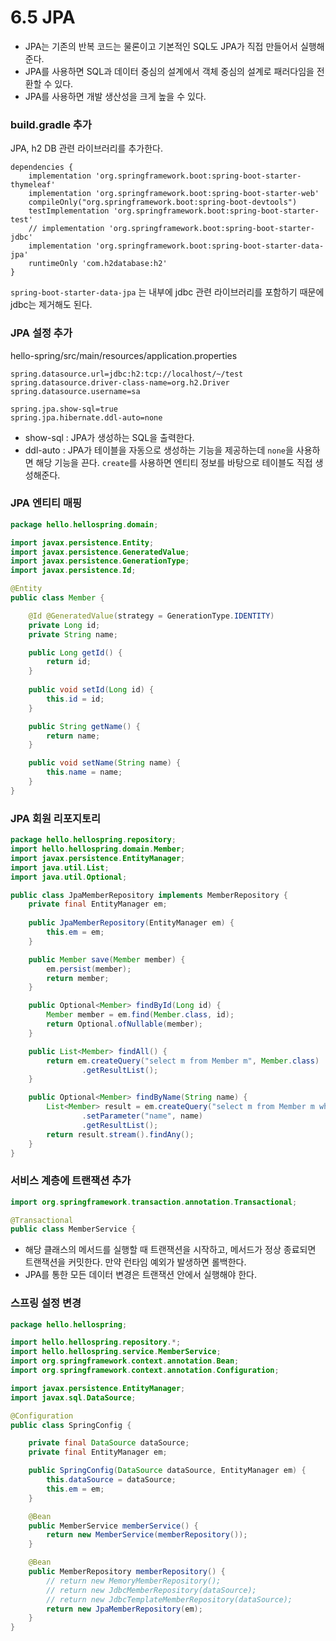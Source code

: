# 6.5 JPA

* JPA는 기존의 반복 코드는 물론이고 기본적인 SQL도 JPA가 직접 만들어서 실행해준다.
* JPA를 사용하면 SQL과 데이터 중심의 설계에서 객체 중심의 설계로 패러다임을 전환할 수 있다.
* JPA를 사용하면 개발 생산성을 크게 높을 수 있다.



### build.gradle 추가

JPA, h2 DB 관련 라이브러리를 추가한다.

```
dependencies {
	implementation 'org.springframework.boot:spring-boot-starter-thymeleaf'
	implementation 'org.springframework.boot:spring-boot-starter-web'
	compileOnly("org.springframework.boot:spring-boot-devtools")
	testImplementation 'org.springframework.boot:spring-boot-starter-test'
	// implementation 'org.springframework.boot:spring-boot-starter-jdbc'
	implementation 'org.springframework.boot:spring-boot-starter-data-jpa'
	runtimeOnly 'com.h2database:h2'
}
```

`spring-boot-starter-data-jpa` 는 내부에 jdbc 관련 라이브러리를 포함하기 때문에 jdbc는 제거해도 된다.



### JPA 설정 추가

hello-spring/src/main/resources/application.properties

```
spring.datasource.url=jdbc:h2:tcp://localhost/~/test
spring.datasource.driver-class-name=org.h2.Driver
spring.datasource.username=sa

spring.jpa.show-sql=true
spring.jpa.hibernate.ddl-auto=none
```

* show-sql : JPA가 생성하는 SQL을 출력한다.
* ddl-auto : JPA가 테이블을 자동으로 생성하는 기능을 제공하는데 `none`을 사용하면 해당 기능을 끈다. `create`를 사용하면 엔티티 정보를 바탕으로 테이블도 직접 생성해준다.



### JPA 엔티티 매핑

```java
package hello.hellospring.domain;

import javax.persistence.Entity;
import javax.persistence.GeneratedValue;
import javax.persistence.GenerationType;
import javax.persistence.Id;

@Entity
public class Member {

    @Id @GeneratedValue(strategy = GenerationType.IDENTITY)
    private Long id;
    private String name;

    public Long getId() {
        return id;
    }
  
    public void setId(Long id) {
        this.id = id;
    }

    public String getName() {
        return name;
    }

    public void setName(String name) {
        this.name = name;
    }
}
```



### JPA 회원 리포지토리

```java
package hello.hellospring.repository;
import hello.hellospring.domain.Member;
import javax.persistence.EntityManager;
import java.util.List;
import java.util.Optional;

public class JpaMemberRepository implements MemberRepository {
    private final EntityManager em;
    
    public JpaMemberRepository(EntityManager em) {
        this.em = em;
    }

    public Member save(Member member) {
        em.persist(member);
        return member;
    }

    public Optional<Member> findById(Long id) {
        Member member = em.find(Member.class, id);
        return Optional.ofNullable(member);
    }

    public List<Member> findAll() {
        return em.createQuery("select m from Member m", Member.class)
                .getResultList();
    }

    public Optional<Member> findByName(String name) {
        List<Member> result = em.createQuery("select m from Member m where m.name = :name", Member.class)
                .setParameter("name", name)
                .getResultList();
        return result.stream().findAny();
    }
}
```



### 서비스 계층에 트랜잭션 추가

```java
import org.springframework.transaction.annotation.Transactional;

@Transactional
public class MemberService {
```

* 해당 클래스의 메서드를 실행할 때 트랜잭션을 시작하고, 메서드가 정상 종료되면 트랜잭션을 커밋한다.  만약 런타임 예외가 발생하면 롤백한다.
* JPA를 통한 모든 데이터 변경은 트랜잭션 안에서 실행해야 한다.



### 스프링 설정 변경

```java
package hello.hellospring;

import hello.hellospring.repository.*;
import hello.hellospring.service.MemberService;
import org.springframework.context.annotation.Bean;
import org.springframework.context.annotation.Configuration;

import javax.persistence.EntityManager;
import javax.sql.DataSource;

@Configuration
public class SpringConfig {

    private final DataSource dataSource;
    private final EntityManager em;

    public SpringConfig(DataSource dataSource, EntityManager em) {
        this.dataSource = dataSource;
        this.em = em;
    }

    @Bean
    public MemberService memberService() {
        return new MemberService(memberRepository());
    }

    @Bean
    public MemberRepository memberRepository() {
        // return new MemoryMemberRepository();
        // return new JdbcMemberRepository(dataSource);
        // return new JdbcTemplateMemberRepository(dataSource);
        return new JpaMemberRepository(em);
    }
}
```

